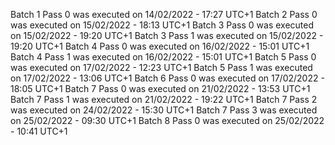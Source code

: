 Batch 1 Pass 0 was executed on 14/02/2022 - 17:27 UTC+1
Batch 2 Pass 0 was executed on 15/02/2022 - 18:13 UTC+1
Batch 3 Pass 0 was executed on 15/02/2022 - 19:20 UTC+1
Batch 3 Pass 1 was executed on 15/02/2022 - 19:20 UTC+1
Batch 4 Pass 0 was executed on 16/02/2022 - 15:01 UTC+1
Batch 4 Pass 1 was executed on 16/02/2022 - 15:01 UTC+1
Batch 5 Pass 0 was executed on 17/02/2022 - 12:23 UTC+1
Batch 5 Pass 1 was executed on 17/02/2022 - 13:06 UTC+1
Batch 6 Pass 0 was executed on 17/02/2022 - 18:05 UTC+1
Batch 7 Pass 0 was executed on 21/02/2022 - 13:53 UTC+1
Batch 7 Pass 1 was executed on 21/02/2022 - 19:22 UTC+1
Batch 7 Pass 2 was executed on 24/02/2022 - 15:30 UTC+1
Batch 7 Pass 3 was executed on 25/02/2022 - 09:30 UTC+1
Batch 8 Pass 0 was executed on 25/02/2022 - 10:41 UTC+1
